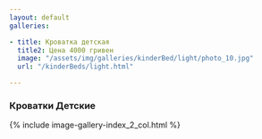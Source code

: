 ```yaml
---
layout: default
galleries:

- title: Кроватка детская
  title2: Цена 4000 гривен
  image: "/assets/img/galleries/kinderBed/light/photo_10.jpg"
  url: "/kinderBeds/light.html"

---
```


### Кроватки Детские

{% include image-gallery-index_2_col.html %}
